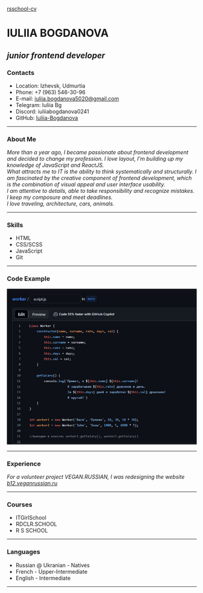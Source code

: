 [rsschool-cv](https://github.com/rolling-scopes-school/tasks/blob/master/tasks/cv/cv.md#%D1%81%D0%BE%D0%B4%D0%B5%D1%80%D0%B6%D0%B0%D0%BD%D0%B8%D0%B5-cv)  

# **IULIIA BOGDANOVA**  
## *junior frontend developer* 

### **Contacts**  
- Location: Izhevsk, Udmurtia  
- Phone: +7 (963) 546-30-96  
- E-mail: iuliia.bogdanova5020@gmail.com  
- Telegram: Iuliia Bg  
- Discord: iuliiabogdanova0241
- GitHub: [Iuliia-Bogdanova](https://github.com/Iuliia-Bogdanova)  

---  

### **About Me**  
*More than a year ago, I became passionate about frontend development and decided to change my profession. I love layout, I'm building up my knowledge of JavaScript and ReactJS.*  
*What attracts me to IT is the ability to think systematically and structurally. I am fascinated by the creative component of frontend development, which is the combination of visual appeal and user interface usability.*  
*I am attentive to details, able to take responsibility and recognize mistakes. I keep my composure and meet deadlines.  
I love traveling, architecture, cars, animals.*  

---  
 
### **Skills**  
- HTML  
- CSS/SCSS  
- JavaScript  
- Git  

---  

### **Code Example**  
![Alt code](worker.JPG)  

---  

### **Experience**  
*For a volunteer project VEGAN.RUSSIAN, I was redesigning the website [b12.veganrussian.ru](https://b12.veganrussian.ru/)*  

---  
  
### **Courses**  
- ITGirlSchool  
- RDCLR.SCHOOL  
- R S SCHOOL  

---  
 
### **Languages**  
- Russian @ Ukranian - Natives  
- French - Upper-Intermediate  
- English - Intermediate  

---  




